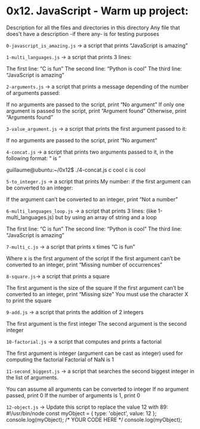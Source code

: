 # 0x12. JavaScript - Warm up project:


Description for all the files and directories in this directory
Any file that does't have a description -if there any- is for testing purposes

`0-javascript_is_amazing.js` -> a script that prints “JavaScript is amazing”


`1-multi_languages.js` -> a script that prints 3 lines:

The first line: “C is fun”
The second line: “Python is cool”
The third line: “JavaScript is amazing”


`2-arguments.js` -> a script that prints a message depending of the number of arguments passed:

If no arguments are passed to the script, print “No argument”
If only one argument is passed to the script, print “Argument found”
Otherwise, print “Arguments found”


`3-value_argument.js` -> a script that prints the first argument passed to it:

If no arguments are passed to the script, print “No argument”


`4-concat.js` -> a script that prints two arguments passed to it, in the following format: “ is ”

guillaume@ubuntu:~/0x12$ ./4-concat.js c cool
c is cool


`5-to_integer.js` ->  a script that prints My number: <first argument converted in integer> if the first argument can be converted to an integer:

If the argument can’t be converted to an integer, print “Not a number”



`6-multi_languages_loop.js` -> a script that prints 3 lines: (like 1-multi_languages.js) but by using an array of string and a loop

The first line: “C is fun”
The second line: “Python is cool”
The third line: “JavaScript is amazing”


`7-multi_c.js` -> a script that prints x times “C is fun”

Where x is the first argument of the script
If the first argument can’t be converted to an integer, print “Missing number of occurrences”


`8-square.js`-> a script that prints a square

The first argument is the size of the square
If the first argument can’t be converted to an integer, print “Missing size”
You must use the character X to print the square


`9-add.js` -> a script that prints the addition of 2 integers

The first argument is the first integer
The second argument is the second integer


`10-factorial.js` -> a script that computes and prints a factorial

The first argument is integer (argument can be cast as integer) used for computing the factorial
Factorial of NaN is 1


`11-second_biggest.js` -> a script that searches the second biggest integer in the list of arguments.

You can assume all arguments can be converted to integer
If no argument passed, print 0
If the number of arguments is 1, print 0


`12-object.js` -> Update this script to replace the value 12 with 89:
#!/usr/bin/node
const myObject = {
  type: 'object',
  value: 12
};
console.log(myObject);
/*
YOUR CODE HERE
*/
console.log(myObject);


